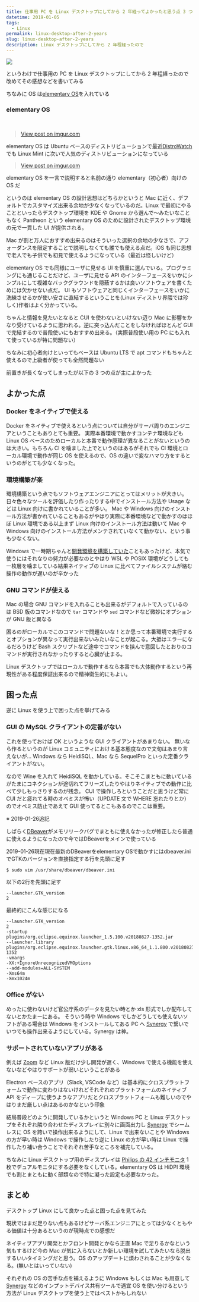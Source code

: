 ```yaml
---
title: 仕事用 PC を Linux デスクトップにしてから 2 年経ってよかったと思う点 3 つ
datetime: 2019-01-05
tags: 
  - Linux
permalink: linux-desktop-after-2-years
slug: linux-desktop-after-2-years
description: Linux デスクトップにしてから 2 年程経ったので
---
```


<img src="https://i.imgur.com/DbKiPNf.jpg">

というわけで仕事用の PC を Linux デスクトップにしてから 2 年程経ったので改めてその感想などを書いてみる

ちなみに OS は[elementary OS](https://elementary.io/)を入れている

### elementary OS

<br>

<blockquote class="imgur-embed-pub" lang="en" data-id="DbKiPNf"><a href="//imgur.com/DbKiPNf">View post on imgur.com</a></blockquote><script async src="//s.imgur.com/min/embed.js" charset="utf-8"></script>

elementary OS は Ubuntu ベースのディストリビューションで最近[DistroWatch](https://distrowatch.com/)でも Linux Mint に次いで人気のディストリビューションになっている

<blockquote class="imgur-embed-pub" lang="en" data-id="DLIE28m"><a href="//imgur.com/DLIE28m">View post on imgur.com</a></blockquote><script async src="//s.imgur.com/min/embed.js" charset="utf-8"></script>

elementary OS を一言で説明すると名前の通り elementary（初心者）向けの OS だ

というのは elementary OS の設計思想はどちらかというと Mac に近く、デフォルトでカスタマイズ出来る余地が少なくなっているのだ。Linux で最初にやることといったらデスクトップ環境を KDE や Gnome から選んで〜みたいなこともなく Pantheon という elementary OS のために設計されたデスクトップ環境の元で一貫した UI が提供される。

Mac が割と万人におすすめ出来るのはそういった選択の余地の少なさで、アフォーダンスを限定することで説明しなくても誰でも使える点だ。iOS も同じ思想で老人でも子供でも初見で使えるようになっている（最近は怪しいけど）

elementary OS でも同様にユーザに見せる UI を慎重に選んでいる。プログラミングにも通じることだけど、ユーザに見せる API のインターフェースをいかにシンプルにして複雑なバックグラウンドを隠蔽するかは良いソフトウェアを書くためには欠かせない点だ。 UI もソフトウェアと同じくインターフェースをいかに洗練させるかが使い安さに直結するということを(Linux ディストリ界隈では珍しく)作者はよく分かっている。

ちゃんと情報を見たいとなると CUI を使わないといけない辺り Mac に影響をかなり受けているように思われる。逆に突っ込んだことをしなければほとんど GUI で完結するので普段使いにもおすすめ出来る。（実際普段使い用の PC にも入れて使っているが特に問題ない）

ちなみに初心者向けといってもベースは Ubuntu LTS で apt コマンドもちゃんと使えるので上級者が使っても全然問題ない

前置きが長くなってしまったが以下の 3 つの点が主によかった

## よかった点

### Docker をネイティブで使える

Docker をネイティブで使えるという点については自分がサーバ周りのエンジニアということもありとても重要。
実際本番環境で動かすコンテナ環境なども Linux OS ベースのためローカルと本番で動作原理が異なることがないというのは大きい。もちろん CI を噛ました上でというのはあるがそれでも CI 環境とローカル環境で動作が同じ OS を使えるので、OS の違いで変なハマり方をするというのがとても少なくなった。

### 環境構築が楽

環境構築という点でもソフトウェアエンジニアにとってはメリットが大きい。
日々色々なツールを評価したり作ったりする中でインストール方法や Usage などは Linux 向けに書かれていることが多い。
Mac や Windows 向けのインストール方法が書かれていることもあるがやはり実際に本番環境などで動かすのはほぼ Linux 環境である以上まず Linux 向けのインストール方法は動いて Mac や Windows 向けのインストール方法がメンテされていなくて動かない、という事も少なくない。

Windows で一時期ちゃんと[開発環境を構築していた](https://qiita.com/shufo/items/355514ba4177bc8ab335)こともあったけど、本気で使うにはそれなりの努力が必要なのとやはり WSL や POSIX 環境がどうしても一枚層を噛ましている結果ネイティブの Linux に比べてファイルシステムが絡む操作の動作が遅いのが辛かった

### GNU コマンドが使える

Mac の場合 GNU コマンドを入れることも出来るがデフォルトで入っているのは BSD 版のコマンドなので `tar` コマンドや `sed` コマンドなど微妙にオプションが GNU 版と異なる

困るのがローカルでこのコマンドで問題ないな！とか思って本番環境で実行するとオプションが異なって実行出来ないみたいなことが起こる。大抵はエラーになるだろうけど Bash スクリプトなど途中でコマンドを挟んで意図したとおりのコマンドが実行されなかったりすると心臓が止まる。

Linux デスクトップではローカルで動作するなら本番でも大体動作するという再現性がある程度保証出来るので精神衛生的にもよい。

## 困った点

逆に Linux を使う上で困った点を挙げてみる

### GUI の MySQL クライアントの定番がない

これを使っておけば OK というような GUI クライアントがあまりない。
無いなら作るというのが Linux コミュニティにおける基本態度なので文句はあまり言えないが…
Windows なら HeidiSQL、Mac なら SequelPro といった定番クライアントがない。

なので Wine を入れて HeidiSQL を動かしている。そこそこまともに動いているがたまにコネクションが途切れてフリーズしたりやはりネイティブでの動作に比べて少しもっさりするのが残念。
CUI で操作しろということだと思うけど常に CUI だと疲れてる時のオペミスが怖い（UPDATE 文で WHERE 忘れたりとか）のでオペミス防止であえて GUI 使ってるとこもあるのでここは重要。

※ 2019-01-26追記

しばらく[DBeaver](https://dbeaver.com)がメモリリークバグでまともに使えなかったが修正したら普通に使えるようになったので今ではDBeaverをメインで使っている

2019-01-26現在現在最新のDBeaverをelementary OSで動かすにはdbeaver.iniでGTKのバージョンを直接指定する行を先頭に足す

```bash
$ sudo vim /usr/share/dbeaver/dbeaver.ini
```

以下の2行を先頭に足す

```
--launcher.GTK_version 
2
```

最終的にこんな感じになる

```
--launcher.GTK_version 
2
-startup
plugins/org.eclipse.equinox.launcher_1.5.100.v20180827-1352.jar
--launcher.library
plugins/org.eclipse.equinox.launcher.gtk.linux.x86_64_1.1.800.v20180827-1352
-vmargs
-XX:+IgnoreUnrecognizedVMOptions
--add-modules=ALL-SYSTEM
-Xms64m
-Xmx1024m
```


### Office がない

めったに使わないけど官公庁系のデータを見たい時とか xls 形式でしか配布してないとかたまーにある。
そういう時や Windows でしかどうしても使えないソフトがある場合は Windows をインストールしてある PC へ [Synergy](https://symless.com/synergy) で繋いでいつでも操作出来るようにしている。Synergy は神。

### サポートされていないアプリがある

例えば [Zoom](https://zoom.us/) など Linux 版だけ少し開発が遅く、Windows で使える機能を使えないなどやはりサポートが弱いということがある

Electron ベースのアプリ（Slack, VSCode など）は基本的にクロスプラットフォームで動作に変わりはないけれどそれぞれのプラットフォームのネイティブ API をディープに使うようなアプリだとクロスプラットフォームも難しいのでやはりまだ厳しい点はあるのかなという印象

結局普段どのように開発しているかというと Windows PC と Linux デスクトップをそれぞれ隣り合わせたディスプレイに別々に画面出力し [Synergy](https://symless.com/synergy) でシームレスに OS を跨いで操作出来るようにして、Linux で出来ないことや Windows の方が早い時は Windows で操作したり逆に Linux の方が早い時は Linux で操作したり補い合うことでそれぞれ苦手なところを補完している。

ちなみに Linux デスクトップ用のディスプレイは [Philips の 42 インチモニタ](https://www.philips.com.ph/c-p/BDM4350UC_00/brilliance-4k-ultra-hd-lcd-display) 1 枚でデュアルモニタにする必要をなくしている。elementary OS は HiDPI 環境でも割とまともに動く部類なので特に凝った設定も必要なかった。

## まとめ

デスクトップ Linux にして良かった点と困った点を見てみた

現状ではまだ足りない点もあるけどサーバ系エンジニアにとっては少なくともやる価値は十分あるというのが現時点での感想だ

ネイティブアプリ開発とかフロント開発とかなら正直 Mac で足りるかなという気もするけど今の Mac が気に入らないとか新しい環境を試してみたいなら脱出するいいタイミングだと思う。OS のアップデートに煩わされることが少なくなる。(無いとはいっていない)

それぞれの OS の苦手な点を補えるように Windows もしくは Mac も用意して [Synergy](https://symless.com/synergy) などのインプットデバイス共有ツールで適宜 OS を使い分けるという方法が Linux デスクトップを使う上ではベストかもしれない

